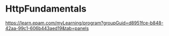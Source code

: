 # HttpFundamentals
 https://learn.epam.com/myLearning/program?groupGuid=d8951fce-b848-42aa-99c1-606b443aed19&tab=panels
